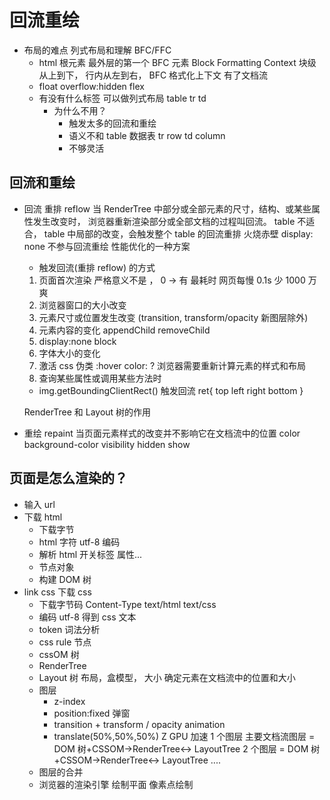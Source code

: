 # 回流重绘

- 布局的难点 列式布局和理解 BFC/FFC
  - html 根元素 最外层的第一个 BFC 元素
    Block Formatting Context 块级从上到下， 行内从左到右， BFC 格式化上下文
    有了文档流
  - float overflow:hidden flex
  - 有没有什么标签 可以做列式布局 table
    tr td
    - 为什么不用？
      - 触发太多的回流和重绘
      - 语义不和 table 数据表
        tr row
        td column
      - 不够灵活

## 回流和重绘

- 回流 重排 reflow
  当 RenderTree 中部分或全部元素的尺寸，结构、或某些属性发生改变时，
  浏览器重新渲染部分或全部文档的过程叫回流。
  table 不适合， table 中局部的改变，会触发整个 table 的回流重排
  火烧赤壁
  display: none 不参与回流重绘 性能优化的一种方案

  - 触发回流(重排 reflow) 的方式

  1. 页面首次渲染 严格意义不是 ， 0 -> 有 最耗时 网页每慢 0.1s 少 1000 万 爽
  2. 浏览器窗口的大小改变
  3. 元素尺寸或位置发生改变 (transition, transform/opacity 新图层除外)
  4. 元素内容的变化
     appendChild removeChild
  5. display:none block
  6. 字体大小的变化
  7. 激活 css 伪类 :hover
     color: ? 浏览器需要重新计算元素的样式和布局
  8. 查询某些属性或调用某些方法时

  - img.getBoundingClientRect() 触发回流
    ret{
    top left right bottom
    }

  RenderTree 和 Layout 树的作用

- 重绘 repaint
  当页面元素样式的改变并不影响它在文档流中的位置
  color background-color visibility hidden show

## 页面是怎么渲染的？

- 输入 url
- 下载 html
  - 下载字节
  - html 字符 utf-8 编码
  - 解析 html 开关标签 属性...
  - 节点对象
  - 构建 DOM 树
- link css 下载 css
  - 下载字节码 Content-Type text/html text/css
  - 编码 utf-8 得到 css 文本
  - token 词法分析
  - css rule 节点
  - cssOM 树
  - RenderTree
  - Layout 树
    布局，盒模型， 大小 确定元素在文档流中的位置和大小
  - 图层
    - z-index
    - position:fixed 弹窗
    - transition + transform / opacity
      animation
    - translate(50%,50%,50%) Z GPU 加速
      1 个图层 主要文档流图层 = DOM 树+CSSOM->RenderTree<-> LayoutTree
      2 个图层 = DOM 树 +CSSOM->RenderTree<-> LayoutTree
      ....
  - 图层的合并
  - 浏览器的渲染引擎 绘制平面 像素点绘制
